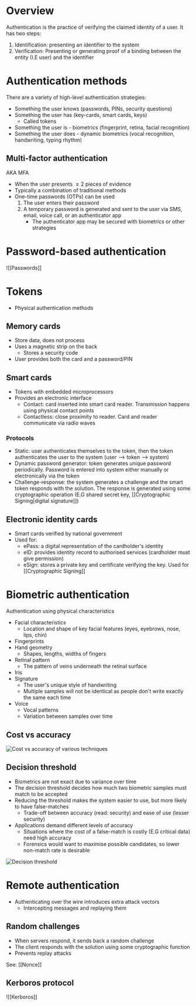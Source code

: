 # Overview
Authentication is the practice of verifying the claimed identity of a user. It has two steps:
1. Identification: presenting an identifier to the system
2. Verification: Presenting or generating proof of a binding between the entity (I.E user) and the identifier

# Authentication methods
There are a variety of high-level authentication strategies:
- Something the user knows (passwords, PINs, security questions)
- Something the user has (key-cards, smart cards, keys)
	- Called tokens
- Something the user is - biometrics (fingerprint, retina, facial recognition)
- Something the user does - dynamic biometrics (vocal recognition, handwriting, typing rhythm)

## Multi-factor authentication
AKA MFA

- When the user presents $\ge 2$ pieces of evidence
- Typically a combination of traditional methods
- One-time passwords (OTPs) can be used
	1. The user enters their password
	2. A temporary password is generated and sent to the user via SMS, email, voice call, or an authenticator app
		- The authenticator app may be secured with biometrics or other strategies

# Password-based authentication
![[Passwords]]
# Tokens
- Physical authentication methods

## Memory cards
- Store data, does not process
- Uses a magnetic strip on the back
	- Stores a security code
- User provides both the card and a password/PIN

## Smart cards
- Tokens with embedded microprocessors
- Provides an electronic interface
	- Contact: card inserted into smart card reader. Transmission happens using physical contact points
	- Contactless: close proximity to reader. Card and reader communicate via radio waves

### Protocols
- Static: user authenticates themselves to the token, then the token authenticates the user to the system (user --> token --> system)
- Dynamic password generator: token generates unique password periodically. Password is entered into system either manually or electronically via the token
- Challenge-response: the system generates a challenge and the smart token responds with the solution. The response is generated using some cryptographic operation (E.G shared secret key, [[Cryptographic Signing|digital signature]])

## Electronic identity cards
- Smart cards verified by national government
- Used for:
	- ePass: a digital representation of the cardholder's identity
	- eID: provides identity record to authorised services (cardholder must give permission)
	- eSign: stores a private key and certificate verifying the key. Used for [[Cryptographic Signing]]

# Biometric authentication
Authentication using physical characteristics

- Facial characteristics
	- Location and shape of key facial features (eyes, eyebrows, nose, lips, chin)
- Fingerprints
- Hand geometry
	- Shapes, lengths, widths of fingers
- Retinal pattern
	- The pattern of veins underneath the retinal surface
- Iris
- Signature
	- The user's unique style of handwriting
	- Multiple samples will not be identical as people don't write exactly the same each time
- Voice
	- Vocal patterns
	- Variation between samples over time

## Cost vs accuracy

![Cost vs accuracy of various techniques](https://slideplayer.com/slide/17625589/105/images/31/Figure+3.7+gives+a+rough+indication+of+the+relative+cost+and+accuracy+of+these.jpg)

## Decision threshold
- Biometrics are not exact due to variance over time
- The decision threshold decides how much two biometric samples must match to be accepted
- Reducing the threshold makes the system easier to use, but more likely to have false-matches
	- Trade-off between accuracy (read: security) and ease of use (lesser security)
- Applications demand different levels of accuracy
	- Situations where the cost of a false-match is costly (E.G critical data) need high accuracy
	- Forensics would want to maximise possible candidates, so lower non-match rate is desirable

![Decision threshold](https://www.researchgate.net/publication/269588602/figure/fig1/AS:411237537075203@1475058078006/The-genuine-and-impostor-score-distributions-for-a-typical-biometric-matcher.png)

# Remote authentication
- Authenticating over the wire introduces extra attack vectors
	- Intercepting messages and replaying them

## Random challenges
- When servers respond, it sends back a random challenge
- The client responds with the solution using some cryptographic function
- Prevents replay attacks

See: [[Nonce]]

## Kerboros protocol
![[Kerboros]]